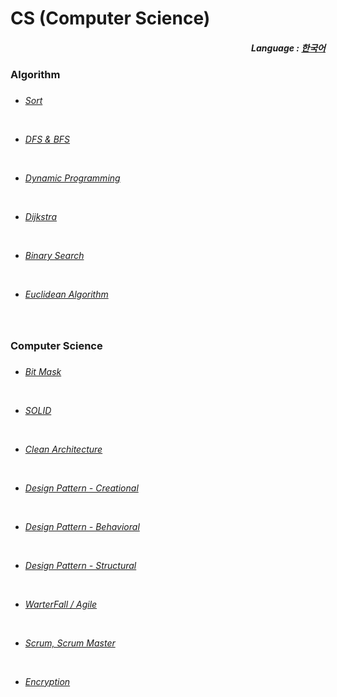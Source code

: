 # CS (Computer Science)

<div align="right">
  <h5>
    Language : 
    <a href="README.md">한국어</a> 
  </h5>
</div>

<h3>Algorithm<h3>    
  
<h6>  
  
- <a href="jp/1 - 정렬.md">Sort</a> 
 
<br> 

- <a href="jp/2 - DFS & BFS.md">DFS & BFS</a> <br>

<br>

- <a href="jp/3 - 동적 계획법.md">Dynamic Programming </a>

<br>

- <a href="jp/6 - 다익스트라.md">Dijkstra</a> 

<br>

- <a href="jp/8 - 이분 탐색.md">Binary Search</a> 

<br>

- <a href="jp/9 - 유클리드 호제법.md">Euclidean Algorithm</a>

<br>

</h6>

<h3>Computer Science<h3>   
  
<h6> 

- <a href="jp/7 - 비트마스크.md">Bit Mask</a> 

<br>

- <a href="jp/5 - SOLID 원칙.md">SOLID</a> 
 
<br>

- <a href="jp/4 - clean architecture.md">Clean Architecture</a>

<br>
  
- <a href="jp/10 - 디자인 패턴(생성).md">Design Pattern - Creational</a>

<br>

- <a href="jp/11 - 디자인 패턴(행위).md">Design Pattern - Behavioral</a>
  
<br>
  
- <a href="jp/12 - 디자인 패턴(구조).md">Design Pattern - Structural</a>

<br>

- <a href="jp/13 - 폭포수(WarterFall)and애자일(Agile).md">WarterFall / Agile</a> 

<br>

- <a href="jp/14 - ScrumAndScrumMaster.md">Scrum, Scrum Master</a>

<br>

- <a href="jp/15 - 암호화.md">Encryption</a>

</h6> 
